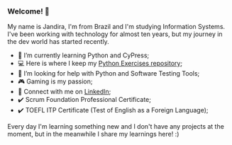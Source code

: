 ### Welcome! 👋

My name is Jandira, I'm from Brazil and I'm studying Information Systems. 
I've been working with technology for almost ten years, but my journey in the dev world has started recently.

- 🌱 I’m currently learning Python and CyPress;
- 💻 Here is where I keep my [Python Exercises repository](https://github.com/jandirafviana/python-exercises);
- 🤔 I’m looking for help with Python and Software Testing Tools;
- 🎮 Gaming is my passion;
- 💼 Connect with me on [LinkedIn](https://www.linkedin.com/in/j-viana-/);
- ✔️ Scrum Foundation Professional Certificate;
- ✔️ TOEFL ITP Certificate (Test of English as a Foreign Language);

Every day I'm learning something new and I don't have any projects at the moment, but in the meanwhile I share my learnings here! :)
